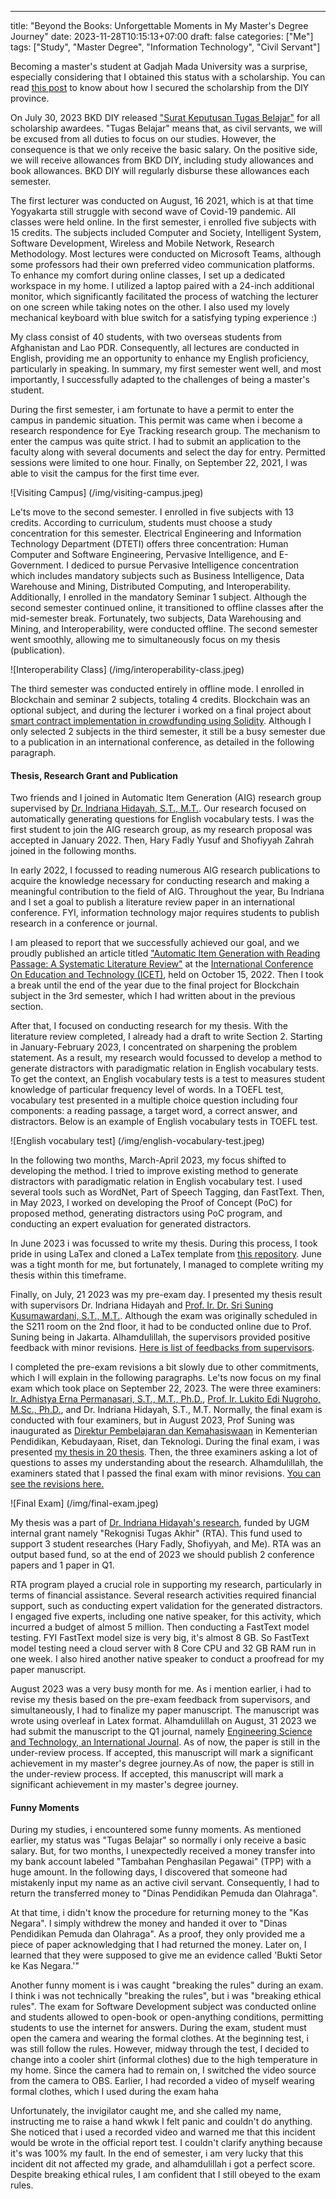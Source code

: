 ---
title: "Beyond the Books: Unforgettable Moments in My Master's Degree Journey"
date: 2023-11-28T10:15:13+07:00
draft: false
categories: ["Me"]
tags: ["Study", "Master Degree", "Information Technology", "Civil Servant"]

Becoming a master's student at Gadjah Mada University was a surprise, especially considering that I obtained this status with a scholarship. You can read [this post](https://www.herusetiawan.id/posts/from-software-engineer-to-youngest-scholarship-awardee/) to know about how I secured the scholarship from the DIY province.

On July 30, 2023 BKD DIY released ["Surat Keputusan Tugas Belajar"](https://drive.google.com/file/d/1JVwKvRnm9K8xqsTsCYkAwKXxB1DfNSgc/view?usp=sharing) for all scholarship awardees. "Tugas Belajar" means that, as civil servants, we will be excused from all duties to focus on our studies. However, the consequence is that we only receive the basic salary. On the positive side, we will receive allowances from BKD DIY, including study allowances and book allowances. BKD DIY will regularly disburse these allowances each semester.

The first lecturer was conducted on August, 16 2021, which is at that time Yogyakarta still struggle with second wave of Covid-19 pandemic. All classes were held online. In the first semester, i enrolled five subjects with 15 credits. The subjects included Computer and Society, Intelligent System, Software Development, Wireless and Mobile Network, Research Methodology. Most lectures were conducted on Microsoft Teams, although some professors had their own preferred video communication platforms. To enhance my comfort during online classes, I set up a dedicated workspace in my home. I utilized a laptop paired with a 24-inch additional monitor, which significantly facilitated the process of watching the lecturer on one screen while taking notes on the other. I also used my lovely mechanical keyboard with blue switch for a satisfying typing experience :)

My class consist of 40 students, with two overseas students from Afghanistan and Lao PDR. Consequently, all lectures are conducted in English, providing me an opportunity to enhance my English proficiency, particularly in speaking. In summary, my first semester went well, and most importantly, I successfully adapted to the challenges of being a master's student.

During the first semester, i am fortunate to have a permit to enter the campus in pandemic situation. This permit was came when i become a research respondence for Eye Tracking research group. The mechanism to enter the campus was quite strict. I had to submit an application to the faculty along with several documents and select the day for entry. Permitted sessions were limited to one hour. Finally, on September 22, 2021, I was able to visit the campus for the first time ever.

![Visiting Campus] (/img/visiting-campus.jpeg)

Le'ts move to the second semester. I enrolled in five subjects with 13 credits. According to curriculum, students must choose a study concentration for this semester. Electrical Engineering and Information Technology Department  (DTETI) offers three concentration: Human Computer and Software Engineering, Pervasive Intelligence, and E-Government. I dediced to pursue Pervasive Intelligence concentration which includes mandatory subjects such as Business Intelligence, Data Warehouse and Mining, Distributed Computing, and Interoperability. Additionally, I enrolled in the mandatory Seminar 1 subject. Although the second semester continued online, it transitioned to offline classes after the mid-semester break. Fortunately, two subjects, Data Warehousing and Mining, and Interoperability, were conducted offline. The second semester went smoothly, allowing me to simultaneously focus on my thesis (publication).

![Interoperability Class] (/img/interoperability-class.jpeg)

The third semester was conducted entirely in offline mode. I enrolled in Blockchain and seminar 2 subjects, totaling 4 credits. Blockchain was an optional subject, and during the lecturer i worked on a final project about [smart contract implementation in crowdfunding using Solidity](https://github.com/therusetiawan/crowdfunding-smartcontract). Although I only selected 2 subjects in the third semester, it still be a busy semester due to a publication in an international conference, as detailed in the following paragraph.


#### Thesis, Research Grant and Publication

Two friends and I joined in Automatic Item Generation (AIG) research group supervised by [Dr. Indriana Hidayah, S.T., M.T.](https://acadstaff.ugm.ac.id/MTk3OTA1MjYyMDAyMTIyMDAx). Our research focused on automatically generating questions for English vocabulary tests. I was the first student to join the AIG research group, as my research proposal was accepted in January 2022. Then, Hary Fadly Yusuf and Shofiyyah Zahrah joined in the following months.

In early 2022, I focussed to reading numerous AIG research publications to acquire the knowledge necessary for conducting research and making a meaningful contribution to the field of AIG. Throughout the year, Bu Indriana and I set a goal to publish a literature review paper in an international conference. FYI, information technology major requires students to publish research in a conference or journal. 

I am pleased to report that we successfully achieved our goal, and we proudly published an article titled ["Automatic Item Generation with Reading Passage: A Systematic Literature Review"](https://ieeexplore.ieee.org/document/9990738/) at the [International Conference On Education and Technology (ICET)](http://icet.fip.um.ac.id/), held on October 15, 2022. Then I took a break until the end of the year due to the final project for Blockchain subject in the 3rd semester, which I had written about in the previous section.

After that, I focused on conducting research for my thesis. With the literature review completed, I already had a draft to write Section 2. Starting in January-February 2023, I concentrated on sharpening the problem statement. As a result, my research would focussed to develop a method to generate distractors with paradigmatic relation in English vocabulary tests. To get the context, an English vocabulary tests is a test to measures student knowledge of particular frequency level of words. In a TOEFL test, vocabulary test presented in a multiple choice question including four components: a reading passage, a target word, a correct answer, and distractors. Below is an example of English vocabulary tests in TOEFL test.

![English vocabulary test] (/img/english-vocabulary-test.jpeg)

In the following two months, March-April 2023, my focus shifted to developing the method. I tried to improve existing method to generate distractors with paradigmatic relation in English vocabulary test. I used several tools such as WordNet, Part of Speech Tagging, dan FastText. Then, in May 2023, I worked on developing the Proof of Concept (PoC) for proposed method, generating distractors using PoC program, and conducting an expert evaluation for generated distractors. 

In June 2023 i was focussed to write my thesis. During this process, I took pride in using LaTex and cloned a LaTex template from [this repository](https://github.com/canggihpw/thesisdtetiugm). June was a tight month for me, but fortunately, I managed to complete writing my thesis within this timeframe.

Finally, on July, 21 2023 was my pre-exam day. I presented my thesis result with supervisors Dr. Indriana Hidayah and [Prof. Ir. Dr. Sri Suning Kusumawardani, S.T., M.T.](https://acadstaff.ugm.ac.id/suning). Although the exam was originally scheduled in the S211 room on the 2nd floor, it had to be conducted online due to Prof. Suning being in Jakarta. Alhamdulillah, the supervisors provided positive feedback with minor revisions. [Here is list of feedbacks from supervisors](https://drive.google.com/drive/folders/1dlIwm5--cZCcL0lybG1ZjL2SO13mwhHJ?usp=sharing).

I completed the pre-exam revisions a bit slowly due to other commitments, which I will explain in the following paragraphs. Le'ts now focus on my final exam which took place on September 22, 2023. The were three examiners: [Ir. Adhistya Erna Permanasari, S.T., M.T., Ph.D.](https://acadstaff.ugm.ac.id/adhistya), [Prof. Ir. Lukito Edi Nugroho, M.Sc., Ph.D.](https://acadstaff.ugm.ac.id/MTk2NjAzMjcxOTkxMDMxMDAy), and Dr. Indriana Hidayah, S.T., M.T. Normally, the final exam is conducted with four examiners, but in August 2023, Prof Suning was inaugurated as [Direktur Pembelajaran dan   Kemahasiswaan](https://www.instagram.com/p/CvvqUxEvzth/) in Kementerian Pendidikan, Kebudayaan, Riset, dan Teknologi. During the final exam, i was presented [my thesis in 20 thesis](https://drive.google.com/file/d/1k5rtSMbiAwsKWXy6ktVYB7HmNQN5pH1m/view). Then, the three examiners asking a lot of questions to asses my understanding about the research. Alhamdulillah, the examiners stated that I passed the final exam with minor revisions. [You can see the revisions here.](https://drive.google.com/drive/folders/16oOIecFcq3IHlP7lRQ02RG1zs3Jwv0LM?usp=sharing)

![Final Exam] (/img/final-exam.jpeg)

My thesis was a part of [Dr. Indriana Hidayah's research](https://acadstaff.ugm.ac.id/karya_files/pembangkitan-distractor-otomatis-pada-english-vocabulary-test-menggunakan-pendekatan-sintaksis-pada-ilmu-linguistik-dcfcd07e645d245babe887e5e2daa016), funded by UGM internal grant namely "Rekognisi Tugas Akhir" (RTA). This fund used to support 3 student researches (Hary Fadly, Shofiyyah, and Me). RTA was an output based fund, so at the end of 2023 we should publish 2 conference papers and 1 paper in Q1.

RTA program played a crucial role in supporting my research, particularly in terms of financial assistance. Several research activities required financial support, such as conducting expert validation for the generated distractors. I engaged five experts, including one native speaker, for this activity, which incurred a budget of almost 5 million. Then conducting a FastText model testing. FYI FastText model size is very big, it's almost 8 GB. So FastText model testing need a cloud server with 8 Core CPU and 32 GB RAM run in one week. I also hired another native speaker to conduct a proofread for my paper manuscript. 

August 2023 was a very busy month for me. As i mention earlier, i had to revise my thesis based on the pre-exam feedback from supervisors, and simultaneously, I had to finalize my paper manuscript. The manuscript was wrote using overleaf in Latex format. Alhamdulillah on August, 31 2023 we had submit the manuscript to the Q1 journal, namely [Engineering Science and Technology, an International Journal](https://www.sciencedirect.com/journal/engineering-science-and-technology-an-international-journal). As of now, the paper is still in the under-review process. If accepted, this manuscript will mark a significant achievement in my master's degree journey.As of now, the paper is still in the under-review process. If accepted, this manuscript will mark a significant achievement in my master's degree journey.

#### Funny Moments

During my studies, i encountered some funny moments. As mentioned earlier, my status was "Tugas Belajar" so normally i only receive a basic salary. But, for two months, I unexpectedly received a money transfer into my bank account labeled "Tambahan Penghasilan Pegawai" (TPP) with a huge amount. In the following days, I discovered that someone had mistakenly input my name as an active civil servant. Consequently, I had to return the transferred money to "Dinas Pendidikan Pemuda dan Olahraga".

At that time, i didn't know the procedure for returning money to the "Kas Negara". I simply withdrew the money and handed it over to "Dinas Pendidikan Pemuda dan Olahraga". As a proof, they only provided me a piece of paper acknowledging that I had returned the money. Later on, I learned that they were supposed to give me an evidence called 'Bukti Setor ke Kas Negara.'"

Another funny moment is i was caught "breaking the rules" during an exam. I think i was not technically "breaking the rules", but i was "breaking ethical rules".  The exam for Software Development subject was conducted online and students allowed to open-book or open-anything conditions, permitting students to use the internet for answers. During the exam, student must open the camera and wearing the formal clothes. At the beginning test, i was still follow the rules. However, midway through the test, I decided to change into a cooler shirt (informal clothes) due to the high temperature in my home. Since the camera had to remain on, I switched the video source from the camera to OBS. Earlier, I had recorded a video of myself wearing formal clothes, which I used during the exam haha

Unfortunately, the invigilator caught me, and she called my name, instructing me to raise a hand wkwk I felt panic and couldn't do anything.  She noticed that i used a recorded video and warned me that this incident would be wrote in the official report test. I couldn't clarify anything because it's was 100% my fault. In the end of semester, i am very lucky that this incident dit not affected my grade, and alhamdulillah i got a perfect score. Despite breaking ethical rules, I am confident that I still obeyed to the exam rules.
